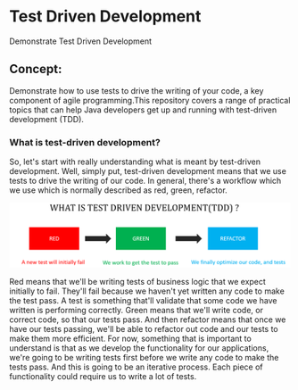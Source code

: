 # Test Driven Development
Demonstrate Test Driven Development

## Concept:
Demonstrate how to use tests to drive the writing of your code, a key component of agile programming.This repository covers a range of practical topics that can help Java developers get up and running with test-driven development (TDD).

### What is test-driven development?
So, let's start with really understanding what is meant by test-driven development. Well, simply put, test-driven development means that we use tests to drive the writing of our code. 
In general, there's a workflow which we use which is normally described as red, green, refactor.

![Figure 1: Test Driven Development high level workflow](https://github.com/harshitkumargitrepo/TestDrivenDevelopment/blob/master/images/figure_1.PNG)

 
Red means that we'll be writing tests of business logic that we expect initially to fail. They'll fail because we haven't yet written any code to make the test pass. A test is something that'll validate that some code we have written is performing correctly. 
Green means that we'll write code, or correct code, so that our tests pass. 
And then refactor means that once we have our tests passing, we'll be able to refactor out code and our tests to make them more efficient. 
For now, something that is important to understand is that as we develop the functionality for our applications, we're going to be writing tests first before we write any code to make the tests pass. And this is going to be an iterative process. Each piece of functionality could require us to write a lot of tests.

